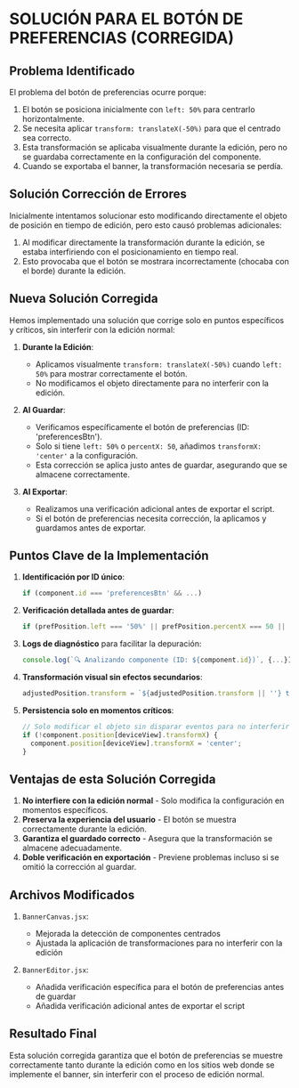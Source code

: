 # SOLUCIÓN PARA EL BOTÓN DE PREFERENCIAS (CORREGIDA)

## Problema Identificado

El problema del botón de preferencias ocurre porque:

1. El botón se posiciona inicialmente con `left: 50%` para centrarlo horizontalmente.
2. Se necesita aplicar `transform: translateX(-50%)` para que el centrado sea correcto.
3. Esta transformación se aplicaba visualmente durante la edición, pero no se guardaba correctamente en la configuración del componente.
4. Cuando se exportaba el banner, la transformación necesaria se perdía.

## Solución Corrección de Errores

Inicialmente intentamos solucionar esto modificando directamente el objeto de posición en tiempo de edición, pero esto causó problemas adicionales:

1. Al modificar directamente la transformación durante la edición, se estaba interfiriendo con el posicionamiento en tiempo real.
2. Esto provocaba que el botón se mostrara incorrectamente (chocaba con el borde) durante la edición.

## Nueva Solución Corregida

Hemos implementado una solución que corrige solo en puntos específicos y críticos, sin interferir con la edición normal:

1. **Durante la Edición**:
   - Aplicamos visualmente `transform: translateX(-50%)` cuando `left: 50%` para mostrar correctamente el botón.
   - No modificamos el objeto directamente para no interferir con la edición.

2. **Al Guardar**:
   - Verificamos específicamente el botón de preferencias (ID: 'preferencesBtn').
   - Solo si tiene `left: 50%` o `percentX: 50`, añadimos `transformX: 'center'` a la configuración.
   - Esta corrección se aplica justo antes de guardar, asegurando que se almacene correctamente.

3. **Al Exportar**:
   - Realizamos una verificación adicional antes de exportar el script.
   - Si el botón de preferencias necesita corrección, la aplicamos y guardamos antes de exportar.

## Puntos Clave de la Implementación

1. **Identificación por ID único**:
   ```javascript
   if (component.id === 'preferencesBtn' && ...)
   ```

2. **Verificación detallada antes de guardar**:
   ```javascript
   if (prefPosition.left === '50%' || prefPosition.percentX === 50 || ...)
   ```

3. **Logs de diagnóstico** para facilitar la depuración:
   ```javascript
   console.log(`🔍 Analizando componente (ID: ${component.id})`, {...});
   ```

4. **Transformación visual sin efectos secundarios**:
   ```javascript
   adjustedPosition.transform = `${adjustedPosition.transform || ''} translateX(-50%)`;
   ```

5. **Persistencia solo en momentos críticos**:
   ```javascript
   // Solo modificar el objeto sin disparar eventos para no interferir con la edición
   if (!component.position[deviceView].transformX) {
     component.position[deviceView].transformX = 'center';
   }
   ```

## Ventajas de esta Solución Corregida

1. **No interfiere con la edición normal** - Solo modifica la configuración en momentos específicos.
2. **Preserva la experiencia del usuario** - El botón se muestra correctamente durante la edición.
3. **Garantiza el guardado correcto** - Asegura que la transformación se almacene adecuadamente.
4. **Doble verificación en exportación** - Previene problemas incluso si se omitió la corrección al guardar.

## Archivos Modificados

1. `BannerCanvas.jsx`:
   - Mejorada la detección de componentes centrados
   - Ajustada la aplicación de transformaciones para no interferir con la edición

2. `BannerEditor.jsx`:
   - Añadida verificación específica para el botón de preferencias antes de guardar
   - Añadida verificación adicional antes de exportar el script

## Resultado Final

Esta solución corregida garantiza que el botón de preferencias se muestre correctamente tanto durante la edición como en los sitios web donde se implemente el banner, sin interferir con el proceso de edición normal.